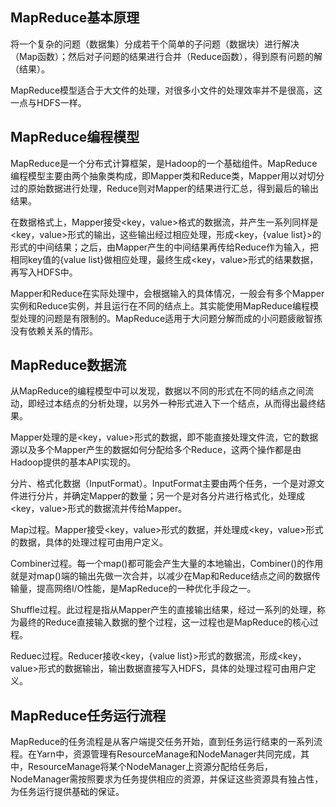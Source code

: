 ## MapReduce基本原理

将一个复杂的问题（数据集）分成若干个简单的子问题（数据块）进行解决（Map函数）；然后对子问题的结果进行合并（Reduce函数），得到原有问题的解（结果）。

MapReduce模型适合于大文件的处理，对很多小文件的处理效率并不是很高，这一点与HDFS一样。

## MapReduce编程模型

MapReduce是一个分布式计算框架，是Hadoop的一个基础组件。MapReduce编程模型主要由两个抽象类构成，即Mapper类和Reduce类，Mapper用以对切分过的原始数据进行处理，Reduce则对Mapper的结果进行汇总，得到最后的输出结果。

在数据格式上，Mapper接受<key，value>格式的数据流，并产生一系列同样是<key，value>形式的输出，这些输出经过相应处理，形成<key，{value list}>的形式的中间结果；之后，由Mapper产生的中间结果再传给Reduce作为输入，把相同key值的{value list}做相应处理，最终生成<key，value>形式的结果数据，再写入HDFS中。

Mapper和Reduce在实际处理中，会根据输入的具体情况，一般会有多个Mapper实例和Reduce实例，并且运行在不同的结点上。其实能使用MapReduce编程模型处理的问题是有限制的。MapReduce适用于大问题分解而成的小问题疲敝智拣没有依赖关系的情形。

## MapReduce数据流

从MapReduce的编程模型中可以发现，数据以不同的形式在不同的结点之间流动，即经过本结点的分析处理，以另外一种形式进入下一个结点，从而得出最终结果。

Mapper处理的是<key，value>形式的数据，即不能直接处理文件流，它的数据源以及多个Mapper产生的数据如何分配给多个Reduce，这两个操作都是由Hadoop提供的基本API实现的。

分片、格式化数据（InputFormat）。InputFormat主要由两个任务，一个是对源文件进行分片，并确定Mapper的数量；另一个是对各分片进行格式化，处理成<key，value>形式的数据流并传给Mapper。

Map过程。Mapper接受<key，value>形式的数据，并处理成<key，value>形式的数据，具体的处理过程可由用户定义。

Combiner过程。每一个map()都可能会产生大量的本地输出，Combiner()的作用就是对map()端的输出先做一次合并，以减少在Map和Reduce结点之间的数据传输量，提高网络I/O性能，是MapReduce的一种优化手段之一。

Shuffle过程。此过程是指从Mapper产生的直接输出结果，经过一系列的处理，称为最终的Reduce直接输入数据的整个过程，这一过程也是MapReduce的核心过程。

Reduec过程。Reducer接收<key，{value list}>形式的数据流，形成<key，value>形式的数据输出，输出数据直接写入HDFS，具体的处理过程可由用户定义。

## MapReduce任务运行流程

MapReduce的任务流程是从客户端提交任务开始，直到任务运行结束的一系列流程。在Yarn中，资源管理有ResourceManage和NodeManager共同完成，其中，ResourceManage将某个NodeManager上资源分配给任务后，NodeManager需按照要求为任务提供相应的资源，并保证这些资源具有独占性，为任务运行提供基础的保证。